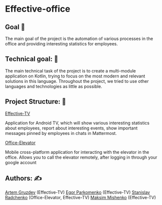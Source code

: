# Effective-office

## Goal :dart:

The main goal of the project is the automation of various processes in the office and providing
interesting statistics for employees.

## Technical goal: :wrench:

The main technical task of the project is to create a multi-module application on Kotlin,
trying to focus on the most modern and relevant solutions in this language. Throughout the project,
we tried to use other languages and
technologies as little as possible.

## Project Structure: :dizzy:

[Effective-TV](https://github.com/effectivemade/labs-office-elevator/tree/feature/docs/tv-app/effecticeTV)

Application for Android TV, which will show various interesting statistics about
employees, report about interesting events, show important messages pinned by employees in chats in
Mattermost.

[Office-Elevator](https://github.com/effectivemade/labs-office-elevator/tree/effective_tv/mobile-app)

Mobile cross-platform application for interacting with the elevator in the office. Allows you to
call the elevator remotely, after logging in through your google account

## Authors: :writing_hand:

[Artem Gruzdev](https://github.com/gull192) (Effective-TV)
[Egor Parkomenko](https://github.com/1MPULSEONE) (Effective-TV)
[Stanislav Radchenko](https://github.com/Radch-enko) (Office-Elevator, Effective-TV)
[Maksim Mishenko](https://github.com/UserNameMax) (Effective-TV)
